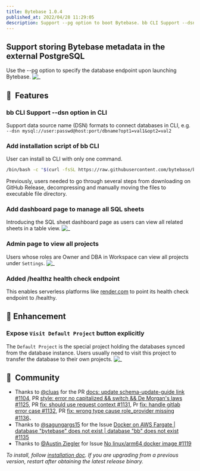 ```yaml
---
title: Bytebase 1.0.4
published_at: 2022/04/28 11:29:05
description: Support --pg option to boot Bytebase. bb CLI Support --dsn option in CLI. Add installation script of bb CLI. Add dashboard page to manage all SQL sheets. Admin page to view all projects. Added /healthz health check endpoint for supporting serverless platform.
---
```


## Support storing Bytebase metadata in the external PostgreSQL

Use the --pg option to specify the database endpoint upon launching Bytebase.
![_](/content/changelog/1.0.4/pg-flag.webp)

## 🚀  Features

### bb CLI Support --dsn option in CLI

Support data source name (DSN) formats to connect databases in CLI, e.g. `--dsn mysql://user:passwd@host:port/dbname?opt1=val1&opt2=val2`

### Add installation script of bb CLI

User can install `bb` CLI with only one command.

```bash
/bin/bash -c "$(curl -fsSL https://raw.githubusercontent.com/bytebase/bytebase/HEAD/scripts/install_bb.sh)"
```

Previously, users needed to go through several steps from downloading on GitHub Release, decompressing and manually moving the files to executable file directory.

### Add dashboard page to manage all SQL sheets

Introducing the SQL sheet dashboard page as users can view all related sheets in a table view.
![_](/content/changelog/1.0.4/sheet-dashboard.webp)

### Admin page to view all projects

Users whose roles are Owner and DBA in Workspace can view all projects under `Settings`.
![_](/content/changelog/1.0.4/admin-project-dashboard.webp)

### Added /healthz health check endpoint

This enables serverless platforms like [render.com](https://render.com) to point its health check endpoint to /healthy.

## 🎄 Enhancement

### Expose `Visit Default Project` button explicitly

The `Default Project` is the special project holding the databases synced from the database instance. Users usually need to visit this project to transfer the database to their own projects.
![_](/content/changelog/1.0.4/visit-default-project.webp)

## 🎠  Community

- Thanks to [@cluas](https://github.com/Cluas) for the PR [docs: update schema-update-guide link #1104](https://github.com/bytebase/bytebase/pull/1104), PR [style: error no capitalized && switch && De Morgan's laws #1125](https://github.com/bytebase/bytebase/pull/1125), PR [fix: should use request context #1131](https://github.com/bytebase/bytebase/pull/1131), Pr [fix: handle gitlab error case #1132](https://github.com/bytebase/bytebase/pull/1132), PR [fix: wrong type cause role_provider missing #1136](https://github.com/bytebase/bytebase/pull/1136)、
- Thanks to [@sagungargs15](https://github.com/sagungargs15) for the Issue [Docker on AWS Fargate | database "bytebase" does not exist | database "bb" does not exist #1135](https://github.com/bytebase/bytebase/issues/1135)
- Thanks to [@Austin Ziegler](https://github.com/halostatue) for Issue [No linux/arm64 docker image #1119](https://github.com/bytebase/bytebase/issues/1119)

_To install, follow [installation doc](/docs/get-started/install/overview). If you are upgrading from a previous version, restart after obtaining the latest release binary._
